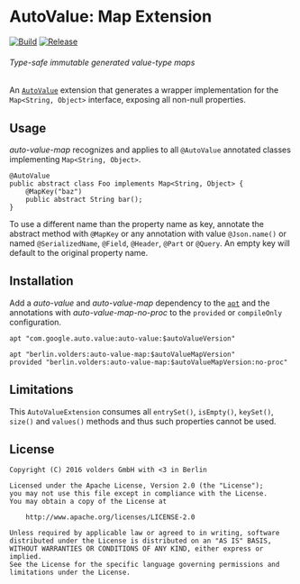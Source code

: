 # AutoValue: Map Extension
[![Build][1]][2]
[![Release][3]][4]
###### *Type-safe immutable generated value-type maps*

An [`AutoValue`][auto] extension that generates a wrapper implementation for
the `Map<String, Object>` interface, exposing all non-null properties.


## Usage

*auto-value-map* recognizes and applies to all `@AutoValue` annotated classes
implementing `Map<String, Object>`.

    @AutoValue
    public abstract class Foo implements Map<String, Object> {
        @MapKey("baz")
        public abstract String bar();
    }

To use a different name than the property name as key, annotate the abstract
method with `@MapKey` or any annotation with value `@Json.name()` or named
`@SerializedName`, `@Field`, `@Header`, `@Part` or `@Query`. An empty key will
default to the original property name.


## Installation

Add a *auto-value* and *auto-value-map* dependency to the [`apt`][apt] and
the annotations with *auto-value-map-no-proc* to the `provided` or
`compileOnly` configuration.

    apt "com.google.auto.value:auto-value:$autoValueVersion"

    apt "berlin.volders:auto-value-map:$autoValueMapVersion"
    provided "berlin.volders:auto-value-map:$autoValueMapVersion:no-proc"


## Limitations

This `AutoValueExtension` consumes all `entrySet()`, `isEmpty()`, `keySet()`,
`size()` and `values()` methods and thus such properties cannot be used.


## License

    Copyright (C) 2016 volders GmbH with <3 in Berlin

    Licensed under the Apache License, Version 2.0 (the "License");
    you may not use this file except in compliance with the License.
    You may obtain a copy of the License at
   
        http://www.apache.org/licenses/LICENSE-2.0

    Unless required by applicable law or agreed to in writing, software
    distributed under the License is distributed on an "AS IS" BASIS,
    WITHOUT WARRANTIES OR CONDITIONS OF ANY KIND, either express or implied.
    See the License for the specific language governing permissions and
    limitations under the License.


  [1]: https://travis-ci.org/v2rc/auto-value-map.svg?branch=master
  [2]: https://travis-ci.org/v2rc/auto-value-map
  [3]: https://jitpack.io/v/v2rc/auto-value-map.svg
  [4]: https://jitpack.io/#v2rc/auto-value-map
  [auto]: https://github.com/google/auto
  [apt]: https://bitbucket.org/hvisser/android-apt

